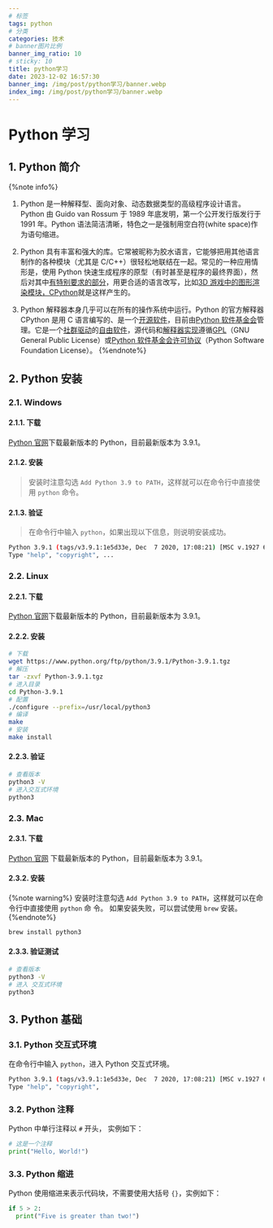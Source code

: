 ```yaml
---
# 标签
tags: python
# 分类
categories: 技术
# banner图片比例
banner_img_ratio: 10
# sticky: 10
title: python学习
date: 2023-12-02 16:57:30
banner_img: /img/post/python学习/banner.webp
index_img: /img/post/python学习/banner.webp
---
```


# Python 学习

## 1. Python 简介

{%note info%}

1. Python 是一种解释型、面向对象、动态数据类型的高级程序设计语言。Python 由 Guido van Rossum 于 1989 年底发明，第一个公开发行版发行于 1991 年。Python 语法简洁清晰，特色之一是强制用空白符(white space)作为语句缩进。

2. Python 具有丰富和强大的库。它常被昵称为胶水语言，它能够把用其他语言制作的各种模块（尤其是 C/C++）很轻松地联结在一起。常见的一种应用情形是，使用 Python 快速生成程序的原型（有时甚至是程序的最终界面），然后对其中[有特别要求的部分](https://zh.wikipedia.org/wiki/%E7%89%B9%E5%88%A5%E9%AB%94%E7%B3%BB)，用更合适的语言改写，比如[3D 游戏中的图形渲染模块，CPython](https://zh.wikipedia.org/wiki/CPython)就是这样产生的。

3. Python 解释器本身几乎可以在所有的操作系统中运行。Python 的官方解释器 CPython 是用 C 语言编写的、是一个[开源软件](https://zh.wikipedia.org/wiki/%E9%96%8B%E6%BA%90%E8%BB%9F%E9%AB%94)，目前由[Python 软件基金会](https://zh.wikipedia.org/wiki/Python%E8%BB%9F%E4%BB%B6%E5%9F%BA%E9%87%91%E6%9C%83)管理。它是一个[社群驱动](https://zh.wikipedia.org/wiki/%E7%A4%BE%E7%BE%A4%E9%A9%85%E5%8B%95)的[自由软件](https://zh.wikipedia.org/wiki/%E8%87%AA%E7%94%B1%E8%BB%9F%E9%AB%94)，源代码和[解释器实现](https://zh.wikipedia.org/wiki/%E8%A7%A3%E9%87%8A%E5%99%A8)遵循[GPL](https://zh.wikipedia.org/wiki/GNU%E9%80%A3%E7%8E%AF%E5%85%AC%E5%85%B1%E8%A8%B1%E5%8F%AF%E8%AD%89)（GNU General Public License）或[Python 软件基金会许可协议](https://zh.wikipedia.org/wiki/Python%E8%BB%9F%E4%BB%B6%E5%9F%BA%E9%87%91%E6%9C%83%E8%A8%B1%E5%8F%AF%E5%8D%94%E8%AD%B0%E6%9D%A1%E7%B4%84)（Python Software Foundation License）。
   {%endnote%}

## 2. Python 安装

### 2.1. Windows

#### 2.1.1. 下载

[Python 官网](https://www.python.org/downloads/)下载最新版本的 Python，目前最新版本为 3.9.1。

#### 2.1.2. 安装

> 安装时注意勾选 `Add Python 3.9 to PATH`，这样就可以在命令行中直接使用 `python` 命令。

#### 2.1.3. 验证

> 在命令行中输入 `python`，如果出现以下信息，则说明安装成功。

```bash
Python 3.9.1 (tags/v3.9.1:1e5d33e, Dec  7 2020, 17:08:21) [MSC v.1927 64 bit (AMD64)] on win32
Type "help", "copyright", ...
```

### 2.2. Linux

#### 2.2.1. 下载

[Python 官网](https://www.python.org/downloads/)下载最新版本的 Python，目前最新版本为 3.9.1。

#### 2.2.2. 安装

```bash
# 下载
wget https://www.python.org/ftp/python/3.9.1/Python-3.9.1.tgz
# 解压
tar -zxvf Python-3.9.1.tgz
# 进入目录
cd Python-3.9.1
# 配置
./configure --prefix=/usr/local/python3
# 编译
make
# 安装
make install
```

#### 2.2.3. 验证

```bash
# 查看版本
python3 -V
# 进入交互式环境
python3
```

### 2.3. Mac

#### 2.3.1. 下载

[Python 官网](https://www.python.org/downloads/) 下载最新版本的 Python，目前最新版本为 3.9.1。

#### 2.3.2. 安装

{%note warning%}
安装时注意勾选 `Add Python 3.9 to PATH`，这样就可以在命令行中直接使用 `python` 命 令。
如果安装失败，可以尝试使用 `brew` 安装。
{%endnote%}

```bash
brew install python3
```

#### 2.3.3. 验证测试

```bash
# 查看版本
python3 -V
# 进入 交互式环境
python3
```

## 3. Python 基础

### 3.1. Python 交互式环境

在命令行中输入 `python`，进入 Python 交互式环境。

```bash
Python 3.9.1 (tags/v3.9.1:1e5d33e, Dec  7 2020, 17:08:21) [MSC v.1927 64 bit (AMD64)] on win32
Type "help", "copyright",
```

### 3.2. Python 注释

Python 中单行注释以 `#` 开头， 实例如下：

```python
# 这是一个注释
print("Hello, World!")
```

### 3.3. Python 缩进

Python 使用缩进来表示代码块，不需要使用大括号 `{}`，实例如下：

```python
if 5 > 2:
  print("Five is greater than two!")
```
